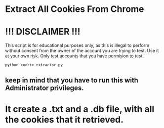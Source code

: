 # Extract All Cookies From Chrome

# !!! DISCLAIMER !!!

This script is for educational purposes only, as this is illegal to perform without consent from the owner of the account you are trying to test. Use it at your own risk. Only test accounts that you have permision to test.

```
python cookie_extractor.py
```

## keep in mind that you have to run this with Administrator privileges.

# It create a .txt and a .db file, with all the cookies that it retrieved.

